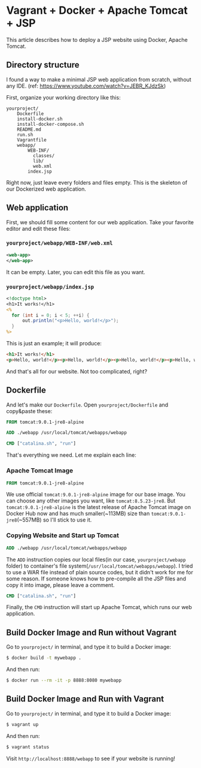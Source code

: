 # Vagrant + Docker + Apache Tomcat + JSP

This article describes how to deploy a JSP website using Docker, Apache Tomcat.

## Directory structure

I found a way to make a minimal JSP web application from scratch, without any IDE.
(ref: https://www.youtube.com/watch?v=JEBR_KJdzSk)

First, organize your working directory like this:

```
yourproject/
    Dockerfile
    install-docker.sh
    install-docker-compose.sh
    README.md
    run.sh
    Vagrantfile
    webapp/
        WEB-INF/
          classes/
          lib/
          web.xml
        index.jsp
```

Right now, just leave every folders and files empty.
This is the skeleton of our Dockerized web application.

## Web application

First, we should fill some content for our web application.
Take your favorite editor and edit these files:

### `yourproject/webapp/WEB-INF/web.xml`

```xml
<web-app>
</web-app>
```

It can be empty. Later, you can edit this file as you want.

### `yourproject/webapp/index.jsp`

```jsp
<!doctype html>
<h1>It works!</h1>
<%
  for (int i = 0; i < 5; ++i) {
      out.println("<p>Hello, world!</p>");
  }
%>
```

This is just an example; it will produce:

```html
<h1>It works!</h1>
<p>Hello, world!</p><p>Hello, world!</p><p>Hello, world!</p><p>Hello, world!</p><p>Hello, world!</p>
```

And that's all for our website. Not too complicated, right?

## Dockerfile

And let's make our `Dockerfile`. Open `yourproject/Dockerfile` and copy&paste these:

```dockerfile
FROM tomcat:9.0.1-jre8-alpine

ADD ./webapp /usr/local/tomcat/webapps/webapp

CMD ["catalina.sh", "run"]
```

That's everything we need. Let me explain each line:

### Apache Tomcat Image

```dockerfile
FROM tomcat:9.0.1-jre8-alpine
```

We use official `tomcat:9.0.1-jre8-alpine` image for our base image.
You can choose any other images you want, like `tomcat:8.5.23-jre8`.
But `tomcat:9.0.1-jre8-alpine` is the latest release of Apache Tomcat image on Docker Hub now
and has much smaller(~113MB) size than `tomcat:9.0.1-jre8`(~557MB) so I'll stick to use it.

### Copying Website and Start up Tomcat

```dockerfile
ADD ./webapp /usr/local/tomcat/webapps/webapp
```

The `ADD` instruction copies our local files(in our case, `yourproject/webapp` folder)
to container's file system(`/usr/local/tomcat/webapps/webapp`).
I tried to use a WAR file instead of plain source codes, but it didn't work for me for some reason.
If someone knows how to pre-compile all the JSP files and copy it into image, please leave a comment.

```dockerfile
CMD ["catalina.sh", "run"]
```

Finally, the `CMD` instruction will start up Apache Tomcat, which runs our web application.

## Build Docker Image and Run without Vagrant

Go to `yourproject/` in terminal, and type it to build a Docker image:

```bash
$ docker build -t mywebapp .
```

And then run:

```bash
$ docker run --rm -it -p 8888:8080 mywebapp
```

## Build Docker Image and Run with Vagrant

Go to `yourproject/` in terminal, and type it to build a Docker image:

```bash
$ vagrant up
```
And then run:

```bash
$ vagrant status
```

Visit `http://localhost:8888/webapp` to see if your website is running!